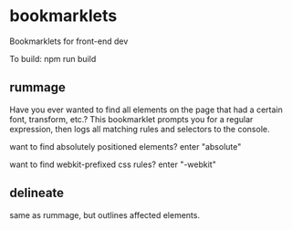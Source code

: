bookmarklets
============

Bookmarklets for front-end dev

To build:
npm run build

rummage
-----------
Have you ever wanted to find all elements on the page that had a certain font, transform, etc.? This bookmarklet prompts you for a regular expression, then logs all matching rules and selectors to the console.

want to find absolutely positioned elements?
	enter "absolute"

want to find webkit-prefixed css rules?
	enter "-webkit"


delineate 
-----------
same as rummage, but outlines affected elements.